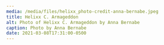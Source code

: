 ```yaml
---
media: /media/files/helixx_photo-credit-anna-bernabe.jpeg
title: Helixx C. Armageddon
alt: Photo of Helixx C. Armageddon by Anna Bernabe
caption: Photo by Anna Bernabe
date: 2021-03-08T17:31:00-0500
---
```

